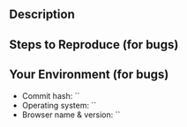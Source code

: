 ## Description

<!-- If describing a bug, tell us what happens instead of the expected behavior -->
<!-- If you're suggesting a change/improvement, tell us how it should work -->

## Steps to Reproduce (for bugs)

<!-- Provide a link to a live example, or an exact set of steps to -->
<!-- reproduce this bug. -->

## Your Environment (for bugs)

 * Commit hash: ``
 * Operating system: ``
 * Browser name & version: ``